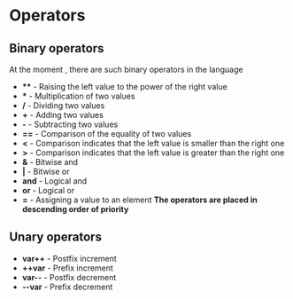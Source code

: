 # Operators
## Binary operators
At the moment , there are such binary operators in the language

- **\*\*** \- Raising the left value to the power of the right value
- **\*** \- Multiplication of two values
- **/** \- Dividing two values
- **+** \- Adding two values
- **-** \- Subtracting two values
- **==** \- Сomparison of the equality of two values
- **<** \- Сomparison indicates that the left value is smaller than the right one
- **>** \- Сomparison indicates that the left value is greater than the right one
- **&** \- Bitwise and
- **|** \- Bitwise or
- **and** \- Logical and
- **or** \- Logical or
- **\=** \- Assigning a value to an element
**The operators are placed in descending order of priority**

## Unary operators

- **var++** \- Postfix increment
- **++var** \- Prefix increment
- **var--** \- Postfix decrement
- **--var** \- Prefix decrement